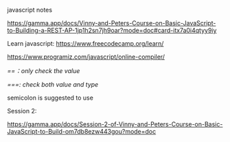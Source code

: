 javascript notes

https://gamma.app/docs/Vinny-and-Peters-Course-on-Basic-JavaScript-to-Building-a-REST-AP-1jp1h2sn7jh9oar?mode=doc#card-itx7a0i4qtyy9iy

Learn javascript: https://www.freecodecamp.org/learn/

https://www.programiz.com/javascript/online-compiler/

*==：only check the value*

*===: check both value and type*

semicolon is suggested to use



Session 2:

https://gamma.app/docs/Session-2-of-Vinny-and-Peters-Course-on-Basic-JavaScript-to-Build-om7db8ezw443gou?mode=doc